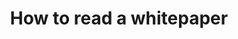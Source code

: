 ---
type: 'link'
title: 'How to read a whitepaper'
tldr: 'Lorem ipsum dolor sit amet'
pubDate: 'Dec 4 2023'
tags: ['whitepaper']
url: 'https://web.stanford.edu/class/ee384m/Handouts/HowtoReadPaper.pdf'
---